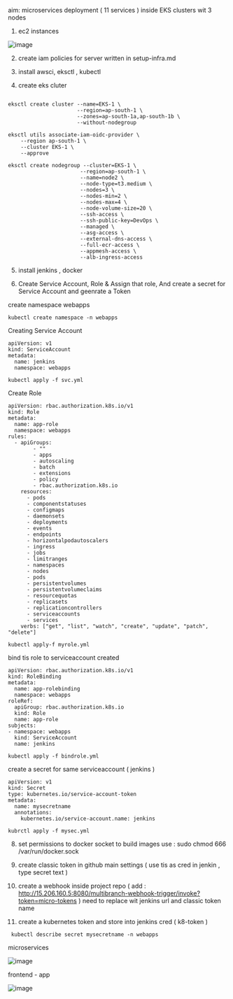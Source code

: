 aim: microservices deployment ( 11 services ) inside EKS clusters wit 3 nodes 

1. ec2 instances 

![image](https://github.com/user-attachments/assets/7198343d-841d-48ca-b981-6b7091b2dfc9)

2.  create iam policies for server written in setup-infra.md

3.  install awsci, eksctl , kubectl

   
4.  create eks cluter

```

eksctl create cluster --name=EKS-1 \
                      --region=ap-south-1 \
                      --zones=ap-south-1a,ap-south-1b \
                      --without-nodegroup

eksctl utils associate-iam-oidc-provider \
    --region ap-south-1 \
    --cluster EKS-1 \
    --approve

eksctl create nodegroup --cluster=EKS-1 \
                       --region=ap-south-1 \
                       --name=node2 \
                       --node-type=t3.medium \
                       --nodes=3 \
                       --nodes-min=2 \
                       --nodes-max=4 \
                       --node-volume-size=20 \
                       --ssh-access \
                       --ssh-public-key=DevOps \
                       --managed \
                       --asg-access \
                       --external-dns-access \
                       --full-ecr-access \
                       --appmesh-access \
                       --alb-ingress-access

```
5.  install jenkins , docker

   
7.  Create Service Account, Role & Assign that role, And create a secret for Service Account and geenrate a Token

create namespace webapps 

```
kubectl create namespace -n webapps

```
Creating Service Account
```
apiVersion: v1
kind: ServiceAccount
metadata:
  name: jenkins
  namespace: webapps
```

```
kubectl apply -f svc.yml
```

Create Role
```
apiVersion: rbac.authorization.k8s.io/v1
kind: Role
metadata:
  name: app-role
  namespace: webapps
rules:
  - apiGroups:
        - ""
        - apps
        - autoscaling
        - batch
        - extensions
        - policy
        - rbac.authorization.k8s.io
    resources:
      - pods
      - componentstatuses
      - configmaps
      - daemonsets
      - deployments
      - events
      - endpoints
      - horizontalpodautoscalers
      - ingress
      - jobs
      - limitranges
      - namespaces
      - nodes
      - pods
      - persistentvolumes
      - persistentvolumeclaims
      - resourcequotas
      - replicasets
      - replicationcontrollers
      - serviceaccounts
      - services
    verbs: ["get", "list", "watch", "create", "update", "patch", "delete"]

```
```
kubectl apply-f myrole.yml
```
bind tis role to serviceaccount created 

```
apiVersion: rbac.authorization.k8s.io/v1
kind: RoleBinding
metadata:
  name: app-rolebinding
  namespace: webapps 
roleRef:
  apiGroup: rbac.authorization.k8s.io
  kind: Role
  name: app-role 
subjects:
- namespace: webapps 
  kind: ServiceAccount
  name: jenkins

```
```
kubectl apply -f bindrole.yml
```

create a secret for same serviceaccount ( jenkins ) 
```
apiVersion: v1
kind: Secret
type: kubernetes.io/service-account-token
metadata:
  name: mysecretname
  annotations:
    kubernetes.io/service-account.name: jenkins

```
```
kubrctl apply -f mysec.yml
```

8.  set permissions to docker socket to build images use : sudo chmod 666  /var/run/docker.sock

9.  create classic token in github main settings ( use tis as cred in jenkin , type secret text ) 

10.  create a webhook inside project repo ( add :  http://15.206.160.5:8080/multibranch-webhook-trigger/invoke?token=micro-tokens ) need to replace wit jenkins url and classic token name

11.  create a kubernetes token and  store into jenkins cred ( k8-token ) 

```
 kubectl describe secret mysecretname -n webapps
```

microservices 

![image](https://github.com/user-attachments/assets/e7a48a9a-806b-4174-a4e3-affe12e05717)



frontend - app

![image](https://github.com/user-attachments/assets/de7d4d43-7496-4372-a878-d6f4bc466797)


